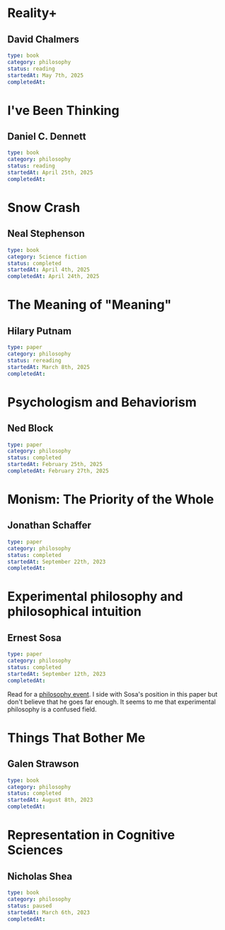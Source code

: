 # Reality+

## David Chalmers

```yaml
type: book 
category: philosophy 
status: reading 
startedAt: May 7th, 2025
completedAt:
```

# I've Been Thinking 

## Daniel C. Dennett 

```yaml
type: book 
category: philosophy 
status: reading 
startedAt: April 25th, 2025
completedAt:
```

# Snow Crash 

## Neal Stephenson

```yaml
type: book 
category: Science fiction
status: completed 
startedAt: April 4th, 2025
completedAt: April 24th, 2025
```

# The Meaning of "Meaning"

##  Hilary Putnam

```yaml
type: paper
category: philosophy
status: rereading
startedAt: March 8th, 2025
completedAt:
```

# Psychologism and Behaviorism

## Ned Block 

```yaml
type: paper
category: philosophy
status: completed 
startedAt: February 25th, 2025
completedAt: February 27th, 2025
```

# Monism: The Priority of the Whole

## Jonathan Schaffer

```yaml
type: paper
category: philosophy
status: completed
startedAt: September 22th, 2023
completedAt:
```

# Experimental philosophy and philosophical intuition

## Ernest Sosa

```yaml
type: paper
category: philosophy
status: completed
startedAt: September 12th, 2023
completedAt:
```

Read for a [philosophy event](https://www.meetup.com/philosophers-and-gamblers/events/296052937). I side with Sosa's position in this paper but don't believe that he goes far enough. It seems to me that experimental philosophy is a confused field.

# Things That Bother Me

## Galen Strawson

```yaml
type: book
category: philosophy
status: completed
startedAt: August 8th, 2023
completedAt:
```

# Representation in Cognitive Sciences

## Nicholas Shea

```yaml
type: book
category: philosophy
status: paused
startedAt: March 6th, 2023
completedAt:
```
